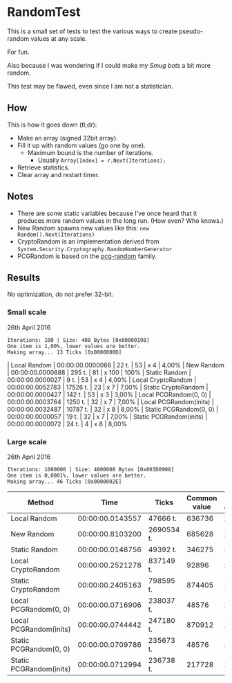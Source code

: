 # RandomTest

This is a small set of tests to test the various ways to create pseudo-random values at any scale.

For fun.

Also because I was wondering if I could make my _Smug bots_ a bit more random.

This test may be flawed, even since I am not a statistician.

## How

This is how it goes down (tl;dr):
- Make an array (signed 32bit array).
- Fill it up with random values (go one by one).
  - Maximum bound is the number of iterations.
    - Usually `Array[Index] = r.Next(Iterations);`
- Retrieve statistics.
- Clear array and restart timer.

## Notes

- There are some static variables because I've once heard that it produces more random values in the long run. (How even? Who knows.)
- New Random spawns new values like this: `new Random().Next(Iterations)`
- CryptoRandom is an implementation derived from `System.Security.Cryptography.RandomNumberGenerator`
- PCGRandom is based on the [pcg-random](http://www.pcg-random.org/) family.

## Results

No optimization, do not prefer 32-bit.

### Small scale

26th April 2016

```
Iterations: 100 | Size: 408 Bytes [0x00000198]
One item is 1,00%, lower values are better.
Making array... 13 Ticks [0x0000000D]
```

| Local Random | 00:00:00.0000066 |       22 t. |     53 | x     4 | 4,00%
| New Random | 00:00:00.0000888 |      295 t. |     81 | x   100 | 100%
| Static Random | 00:00:00.0000027 |        9 t. |     53 | x     4 | 4,00%
| Local CryptoRandom | 00:00:00.0052783 |    17526 t. |     23 | x     7 | 7,00%
| Static CryptoRandom | 00:00:00.0000427 |      142 t. |     53 | x     3 | 3,00%
| Local PCGRandom(0, 0) | 00:00:00.0003764 |     1250 t. |     32 | x     7 | 7,00%
| Local PCGRandom(inits) | 00:00:00.0032487 |    10787 t. |     32 | x     8 | 8,00%
| Static PCGRandom(0, 0) | 00:00:00.0000057 |       19 t. |     32 | x     7 | 7,00%
| Static PCGRandom(inits) | 00:00:00.0000072 |       24 t. |      4 | x     8 | 8,00%

### Large scale

26th April 2016

```
Iterations: 1000000 | Size: 4000008 Bytes [0x003D0908]
One item is 0,0001%, lower values are better.
Making array... 46 Ticks [0x0000002E]
```

| Method | Time | Ticks | Common value | Times appearing | Pourcentage frequency |
| --- | --- | --- | --- | --- | --- |
| Local Random | 00:00:00.0143557 |    47666 t. | 636736 | x    10 | 0,0010%
| New Random | 00:00:00.8103200 |  2690534 t. | 685628 | x 20258 | 2,0258%
| Static Random | 00:00:00.0148756 |    49392 t. | 346275 | x     9 | 0,0009%
| Local CryptoRandom | 00:00:00.2521278 |   837149 t. |  92896 | x     8 | 0,0008%
| Static CryptoRandom | 00:00:00.2405163 |   798595 t. | 874405 | x     9 | 0,0009%
| Local PCGRandom(0, 0) | 00:00:00.0716906 |   238037 t. |  48576 | x 10877 | 1,0877%
| Local PCGRandom(inits) | 00:00:00.0744442 |   247180 t. | 870912 | x 10774 | 1,0774%
| Static PCGRandom(0, 0) | 00:00:00.0709786 |   235673 t. |  48576 | x 10877 | 1,0877%
| Static PCGRandom(inits) | 00:00:00.0712994 |   236738 t. | 217728 | x 10903 | 1,0903%